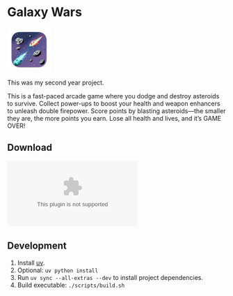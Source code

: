 # Galaxy Wars

<img src="./icons/macos-512.png" alt="galaxy wars logo" style="width:100px;" />

This was my second year project.

This is a fast-paced arcade game where you dodge and destroy asteroids to survive. Collect power-ups to boost your health and weapon enhancers to unleash double firepower. Score points by blasting asteroids—the smaller they are, the more points you earn. Lose all health and lives, and it’s GAME OVER!

## Download

![GitHub Downloads (specific asset, latest release)](https://img.shields.io/github/downloads/amitsingh-007/galaxy-wars/latest/galaxy-wars-macos.zip)

## Development

1. Install [uv](https://docs.astral.sh/uv/).
2. Optional: `uv python install`
3. Run `uv sync --all-extras --dev` to install project dependencies.
4. Build executable: `./scripts/build.sh`
